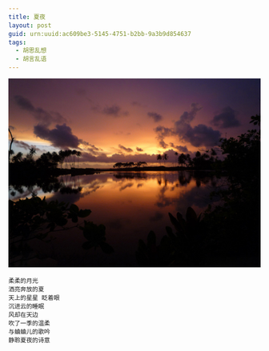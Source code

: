 ```yaml
---
title: 夏夜
layout: post
guid: urn:uuid:ac609be3-5145-4751-b2bb-9a3b9d854637
tags:
  - 胡思乱想
  - 胡言乱语
---
```



[![](/media/files/2008/08/18/xiay.png)](https://bolg-1257385283.cos.ap-chengdu.myqcloud.com/2008/08/18/xiay.png)

```
柔柔的月光
洒亮奔放的夏
天上的星星 眨着眼
沉进云的睡眠
风却在天边
吹了一季的温柔
与蛐蛐儿的歌吟
静聆夏夜的诗意
```